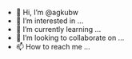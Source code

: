 - 👋 Hi, I’m @agkubw
- 👀 I’m interested in ...
- 🌱 I’m currently learning ...
- 💞️ I’m looking to collaborate on ...
- 📫 How to reach me ...

<!---
agkubw/agkubw is a ✨ special ✨ repository because its `README.md` (this file) appears on your GitHub profile.
You can click the Preview link to take a look at your changes.
--->
